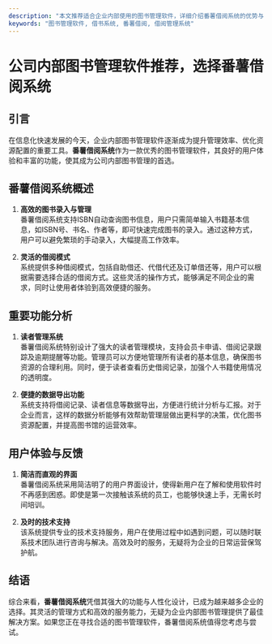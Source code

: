 ```yaml
---
description: "本文推荐适合企业内部使用的图书管理软件，详细介绍番薯借阅系统的优势与功能。"
keywords: "图书管理软件, 借书系统, 番薯借阅, 借阅管理系统"
---
```

# 公司内部图书管理软件推荐，选择番薯借阅系统

## 引言

在信息化快速发展的今天，企业内部图书管理软件逐渐成为提升管理效率、优化资源配置的重要工具。**番薯借阅系统**作为一款优秀的图书管理软件，其良好的用户体验和丰富的功能，使其成为公司内部图书管理的首选。

## 番薯借阅系统概述

1. **高效的图书录入与管理**  
   番薯借阅系统支持ISBN自动查询图书信息，用户只需简单输入书籍基本信息，如ISBN号、书名、作者等，即可快速完成图书的录入。通过这种方式，用户可以避免繁琐的手动录入，大幅提高工作效率。

2. **灵活的借阅模式**  
   系统提供多种借阅模式，包括自助借还、代借代还及订单借还等，用户可以根据需要选择合适的借阅方式。这些灵活的操作方式，能够满足不同企业的需求，同时让使用者体验到高效便捷的服务。

## 重要功能分析

1. **读者管理系统**  
   番薯借阅系统特别设计了强大的读者管理模块，支持会员卡申请、借阅记录跟踪及逾期提醒等功能。管理员可以方便地管理所有读者的基本信息，确保图书资源的合理利用。同时，便于读者查看历史借阅记录，加强个人书籍使用情况的透明度。

2. **便捷的数据导出功能**  
   系统支持将借阅记录、读者信息等数据导出，方便进行统计分析与汇报。对于企业而言，这样的数据分析能够有效帮助管理层做出更科学的决策，优化图书资源配置，并提高图书馆的运营效率。

## 用户体验与反馈

1. **简洁而直观的界面**  
   番薯借阅系统采用简洁明了的用户界面设计，使得新用户在了解和使用软件时不再感到困惑。即使是第一次接触该系统的员工，也能够快速上手，无需长时间培训。

2. **及时的技术支持**  
   该系统提供专业的技术支持服务，用户在使用过程中如遇到问题，可以随时联系技术团队进行咨询与解决。高效及时的服务，无疑将为企业的日常运营保驾护航。

## 结语

综合来看，**番薯借阅系统**凭借其强大的功能与人性化设计，已成为越来越多企业的选择。其灵活的管理方式和高效的服务能力，无疑为企业内部图书管理提供了最佳解决方案。如果您正在寻找合适的图书管理软件，番薯借阅系统值得您考虑与尝试。

